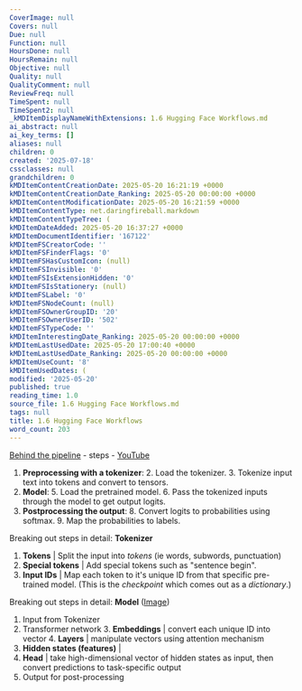 ```yaml
---
CoverImage: null
Covers: null
Due: null
Function: null
HoursDone: null
HoursRemain: null
Objective: null
Quality: null
QualityComment: null
ReviewFreq: null
TimeSpent: null
TimeSpent2: null
_kMDItemDisplayNameWithExtensions: 1.6 Hugging Face Workflows.md
ai_abstract: null
ai_key_terms: []
aliases: null
children: 0
created: '2025-07-18'
cssclasses: null
grandchildren: 0
kMDItemContentCreationDate: 2025-05-20 16:21:19 +0000
kMDItemContentCreationDate_Ranking: 2025-05-20 00:00:00 +0000
kMDItemContentModificationDate: 2025-05-20 16:21:59 +0000
kMDItemContentType: net.daringfireball.markdown
kMDItemContentTypeTree: (
kMDItemDateAdded: 2025-05-20 16:37:27 +0000
kMDItemDocumentIdentifier: '167122'
kMDItemFSCreatorCode: ''
kMDItemFSFinderFlags: '0'
kMDItemFSHasCustomIcon: (null)
kMDItemFSInvisible: '0'
kMDItemFSIsExtensionHidden: '0'
kMDItemFSIsStationery: (null)
kMDItemFSLabel: '0'
kMDItemFSNodeCount: (null)
kMDItemFSOwnerGroupID: '20'
kMDItemFSOwnerUserID: '502'
kMDItemFSTypeCode: ''
kMDItemInterestingDate_Ranking: 2025-05-20 00:00:00 +0000
kMDItemLastUsedDate: 2025-05-20 17:00:40 +0000
kMDItemLastUsedDate_Ranking: 2025-05-20 00:00:00 +0000
kMDItemUseCount: '8'
kMDItemUsedDates: (
modified: '2025-05-20'
published: true
reading_time: 1.0
source_file: 1.6 Hugging Face Workflows.md
tags: null
title: 1.6 Hugging Face Workflows
word_count: 203
---
```


[Behind the pipeline](https://huggingface.co/learn/nlp-course/chapter2/2?fw=pt) - steps - [YouTube](https://www.youtube.com/watch?v=1pedAIvTWXk&t=52s)

1. **Preprocessing with a tokenizer**:
   2. Load the tokenizer.
   3. Tokenize input text into tokens and convert to tensors.
4. **Model**:
   5. Load the pretrained model.
   6. Pass the tokenized inputs through the model to get output logits.
7. **Postprocessing the output**:
   8. Convert logits to probabilities using softmax.
   9. Map the probabilities to labels.

Breaking out steps in detail: **Tokenizer**
1. **Tokens** | Split the input into *tokens* (ie words, subwords, punctuation)
2. **Special tokens** | Add special tokens such as "sentence begin".
3. **Input IDs** | Map each token to it's unique ID from that specific pre-trained model. (This is the *checkpoint* which comes out as a *dictionary*.)

Breaking out steps in detail: **Model** ([Image](https://huggingface.co/datasets/huggingface-course/documentation-images/resolve/main/en/chapter2/transformer_and_head.svg))
1. Input from Tokenizer
2. Transformer network
   3. **Embeddings** | convert each unique ID into vector
   4. **Layers** | manipulate vectors using attention mechanism
5. **Hidden states (features)** | 
6. **Head** | take high-dimensional vector of hidden states as input, then convert predictions to task-specific output
7. Output for post-processing